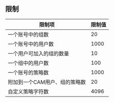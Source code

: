 ## 限制


| 限制项 | 限制值 | 
|---------|---------|
| 一个账号中的组数 | 20| 
| 一个账号中的用户数 | 1000 | 
| 一个用户可加入的组的数量 | 10 | 
| 一个组中的用户数 | 100 | 
| 一个账号的策略数 | 1000 | 
| 附加到一个CAM用户、组的策略数 | 20 | 
| 自定义策略字符数 | 4096 | 